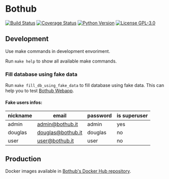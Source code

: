 # Bothub

[![Build Status](https://travis-ci.org/push-flow/bothub.svg?branch=master)](https://travis-ci.org/push-flow/bothub) [![Coverage Status](https://coveralls.io/repos/github/push-flow/bothub/badge.svg?branch=master)](https://coveralls.io/github/push-flow/bothub?branch=master) [![Python Version](https://img.shields.io/badge/python-3.6-blue.svg)](https://www.python.org/) [![License GPL-3.0](https://img.shields.io/badge/license-%20GPL--3.0-yellow.svg)](https://github.com/push-flow/bothub/blob/master/LICENSE)

## Development

Use make commands in development envoriment.

Run ```make help``` to show all available make commands.

### Fill database using fake data

Run ```make fill_db_using_fake_data``` to fill database using fake data. This can help you to test [Bothub Webapp](https://github.com/push-flow/bothub-webapp).

#### Fake users infos:

| nickname | email | password | is superuser |
|---|---|---|---|
| admin | admin@bothub.it | admin | yes |
| douglas | douglas@bothub.it | douglas | no |
| user | user@bothub.it | user | no |

## Production

Docker images available in [Bothub's Docker Hub repository](https://hub.docker.com/r/ilha/bothub/).
